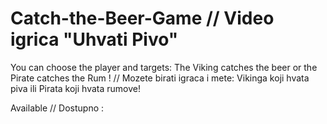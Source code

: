 # Catch-the-Beer-Game //  Video igrica "Uhvati Pivo"

You can choose the player and targets: The Viking catches the beer or the Pirate catches the Rum ! //  Mozete birati igraca i mete: Vikinga koji hvata piva ili Pirata koji hvata rumove!

Available  //  Dostupno :
